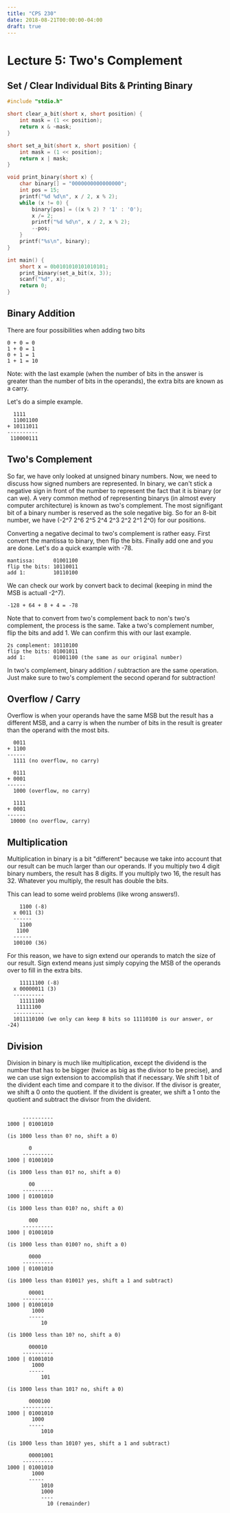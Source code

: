 ```yaml
---
title: "CPS 230"
date: 2018-08-21T00:00:00-04:00
draft: true
---
```


# Lecture 5: Two's Complement
## Set / Clear Individual Bits & Printing Binary

``` c
#include "stdio.h"

short clear_a_bit(short x, short position) {
	int mask = (1 << position);
	return x & ~mask;
}

short set_a_bit(short x, short position) {
	int mask = (1 << position);
	return x | mask;
}

void print_binary(short x) {
	char binary[] = "0000000000000000";
	int pos = 15;
	printf("%d %d\n", x / 2, x % 2);
	while (x != 0) {
		binary[pos] = ((x % 2) ? '1' : '0');
		x /= 2;
		printf("%d %d\n", x / 2, x % 2);
		--pos;
	}
	printf("%s\n", binary);
}

int main() {
	short x = 0b0101010101010101;
	print_binary(set_a_bit(x, 3));
	scanf("%d", x);
	return 0;
}
```

## Binary Addition

There are four possibilities when adding two bits

```text
0 + 0 = 0
1 + 0 = 1
0 + 1 = 1
1 + 1 = 10
```

Note: with the last example (when the number of bits in the answer is greater than the number of bits in the operands), the extra bits are known as a carry.

Let's do a simple example.

```text
  1111
  11001100
+ 10111011
----------
 110000111 
```

## Two's Complement

So far, we have only looked at unsigned binary numbers.  Now, we need to discuss how signed numbers are represented.  In binary, we can't stick a negative sign in front of the number to represent the fact that it is binary (or can we).  A very common method of representing binarys (in almost every computer architecture) is known as two's complement.  The most signifigant bit of a binary number is reserved as the sole negative big.  So for an 8-bit number, we have (-2^7 2^6 2^5 2^4 2^3 2^2 2^1 2^0) for our positions.

Converting a negative decimal to two's complement is rather easy.  First convert the mantissa to binary, then flip the bits.  Finally add one and you are done.  Let's do a quick example with -78.

``` text
mantissa:      01001100
flip the bits: 10110011
add 1:         10110100
```

We can check our work by convert back to decimal (keeping in mind the MSB is actuall -2^7).

``` text
-128 + 64 + 8 + 4 = -78
```

Note that to convert from two's complement back to non's two's complement, the process is the same.  Take a two's complement number, flip the bits and add 1.  We can confirm this with our last example.

``` text
2s complement: 10110100
flip the bits: 01001011
add 1:         01001100 (the same as our original number)
```

In two's complement, binary addition / subtraction are the same operation.  Just make sure to two's complement the second operand for subtraction!

## Overflow / Carry

Overflow is when your operands have the same MSB but the result has a different MSB, and a carry is when the number of bits in the result is greater than the operand with the most bits.

``` text
  0011
+ 1100
------
  1111 (no overflow, no carry)

  0111
+ 0001
------
  1000 (overflow, no carry)

  1111
+ 0001
------
 10000 (no overflow, carry)
```

## Multiplication

Multiplication in binary is a bit "different" because we take into account that our result can be much larger than our operands.  If you multiply two 4 digit binary numbers, the result has 8 digits.  If you multiply two 16, the result has 32.  Whatever you multiply, the result has double the bits.

This can lead to some weird problems (like wrong answers!).

``` text
    1100 (-8)
  x 0011 (3)
  ------
    1100
   1100
  ------
  100100 (36)
```

For this reason, we have to sign extend our operands to match the size of our result.  Sign extend means just simply copying the MSB of the operands over to fill in the extra bits.

``` text
    11111100 (-8)
  x 00000011 (3)
  ----------
    11111100
   11111100
  ----------
  1011110100 (we only can keep 8 bits so 11110100 is our answer, or -24)
```

## Division

Division in binary is much like multiplication, except the dividend is the number that has to be bigger (twice as big as the divisor to be precise), and we can use sign extension to accomplish that if necessary.  We shift 1 bit of the divident each time and compare it to the divisor.  If the divisor is greater, we shift a 0 onto the quotient.  If the divident is greater, we shift a 1 onto the quotient and subtract the divisor from the divident.

``` text

     ----------
1000 | 01001010

(is 1000 less than 0? no, shift a 0)

       0
     ----------
1000 | 01001010

(is 1000 less than 01? no, shift a 0)

       00
     ----------
1000 | 01001010

(is 1000 less than 010? no, shift a 0)

       000
     ----------
1000 | 01001010

(is 1000 less than 0100? no, shift a 0)

       0000
     ----------
1000 | 01001010

(is 1000 less than 01001? yes, shift a 1 and subtract)

       00001
     ----------
1000 | 01001010
        1000
       -----
           10

(is 1000 less than 10? no, shift a 0)

       000010
     ----------
1000 | 01001010
        1000
       -----
           101

(is 1000 less than 101? no, shift a 0)

       0000100
     ----------
1000 | 01001010
        1000
       -----
           1010

(is 1000 less than 1010? yes, shift a 1 and subtract)

       00001001
     ----------
1000 | 01001010
        1000
       -----
           1010
           1000
           ----
             10 (remainder)
```